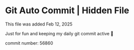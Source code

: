 # Git Auto Commit | Hidden File

This file was added Feb 12, 2025

Just for fun and keeping my daily git commit active 🤪

commit number: 56860
